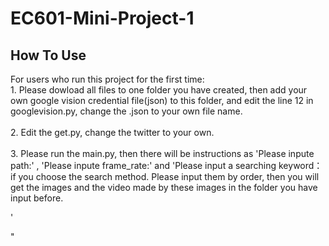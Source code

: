 # EC601-Mini-Project-1

How To Use
---
For users who run this project for the first time:<br>1. Please dowload all files to one folder you have created, then add your own google vision credential file(json) to this folder, and edit the line 12 in googlevision.py, change the .json to your own file name.<br><br>2. Edit the get.py, change the twitter to your own.<br><br>3. Please run the main.py, then there will be instructions as 'Please inpute path:' , 'Please inpute frame_rate:' and 'Please input a searching keyword：if you choose the search method. Please input them by order, then you will get the images and the video made by these images in the folder you have input before.

'

"


